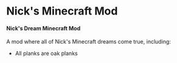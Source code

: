 # Nick's Minecraft Mod

#### Nick's Dream Minecraft Mod

A mod where all of Nick's Minecraft dreams come true, including:

- All planks are oak planks
